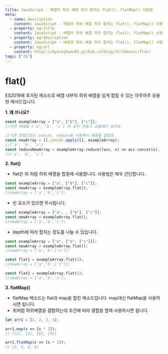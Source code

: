 ```yaml
---
title: JavaScript - 배열의 하위 배열 까지 합치는 flat(), flatMap() 사용법
meta:
  - name: description
    content: JavaScript - 배열의 하위 배열 까지 합치는 flat(), flatMap() 사용법
  - property: og:title
    content: JavaScript - 배열의 하위 배열 까지 합치는 flat(), flatMap() 사용법
  - property: og:description
    content: JavaScript - 배열의 하위 배열 까지 합치는 flat(), flatMap() 사용법
  - property: og:url
    content: https://kyounghwan01.github.io/blog/JS/JSbasic/flat/
tags: ["JS"]
---
```


# flat()

ES2019에 추가된 메소드로 배열 내부의 하위 배열을 쉽게 합칠 수 있는 아주아주 유용한 메서드입니다.

**1. 왜 쓰나요?**

```js
const exampleArray = ["a", ["b"], ["c"]];
//이런 배열을 ['a', 'b', 'c'] 와 같이 만들고 싶을때가 있어요

//기존 방법으로는 concat, reduce를 사용해서 배열을 합했죠
const newArray = [].concat.apply([], exampleArray);
//['a', 'b', 'c']
const reduceNewArray = exampleArray.reduce((acc, x) => acc.concat(x), []);
//['a', 'b', 'c']
```

**2. flat()**

- flat은 위 처럼 하위 배열을 합칠때 사용합니다. 사용법은 매우 간단합니다.

```js
const exampleArray = ["a", ["b"], ["c"]];
const newArray = exampleArray.flat();
//newArray = ['a','b','c'];
```

- 빈 요소가 있으면 무시됩니다.

```js
const exampleArray = ["a", , ["b"], ["c"]];
const newArray = exampleArray.flat();
//newArray = ['a','b','c'];
```

- depth에 따라 합치는 정도를 나눌 수 있습니다.

```js
const exampleArray = ["a", ["b", ["c"]]];
const newArray = exampleArray.flat();
//newArray = ['a','b',['c']];

const flat1 = exampleArray.flat(1);
//newArray = ['a','b',['c']];

const flat2 = exampleArray.flat(2);
//newArray = ['a','b','c'];
```

**3. flatMap()**

- flatMap 메소드는 flat과 map을 합친 메소드입니다. map대신 flatMap을 사용하시면 됩니다.
- 위처럼 하위배열을 결합하는데 조건에 따라 결합을 할때 사용하시면 됩니다.

```js
let arr1 = [1, 2, 3, 4];

arr1.map(x => [x * 2]);
// [[2], [4], [6], [8]]

arr1.flatMap(x => [x * 2]);
// [2, 4, 6, 8]
```

<TagLinks />

<Disqus />

